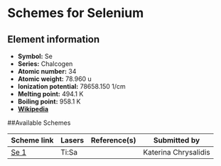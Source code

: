 # Schemes for Selenium

## Element information

- **Symbol:** Se
- **Series:** Chalcogen
- **Atomic number:** 34
- **Atomic weight:** 78.960 u
- **Ionization potential:** 78658.150 1/cm
- **Melting point:** 494.1 K
- **Boiling point:** 958.1 K
- [**Wikipedia**](https://en.wikipedia.org/wiki/Selenium)

##Available Schemes

|       Scheme link       | Lasers | Reference(s) |     Submitted by     |
| ----------------------- | ------ | ------------ | -------------------- |
| [Se 1](../se/se-001.md) | Ti:Sa  |              | Katerina Chrysalidis |
